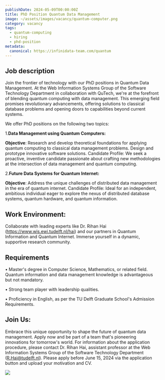 ```yaml
---
publishDate: 2024-05-09T00:00:00Z
title: PhD Position Quantum Data Management
image: ~/assets/images/vacancy/quantum-computer.png
category: vacancy
tags:
  - quantum-computing
  - hiring
  - phd-position
metadata:
  canonical: https://infinidata-team.com/quantum
---
```

## Job description
Join the frontier of technology with our PhD positions in Quantum Data Management. At the Web Information Systems Group of the Software Technology Department in collaboration with QuTech, we're at the forefront of blending quantum computing with data management. This emerging field promises revolutionary advancements, offering solutions to classical database problems and opening doors to capabilities beyond current systems.

We offer PhD positions on the following two topics:

1.**Data Management using Quantum Computers:**

**Objective**: Research and develop theoretical foundations for applying quantum computing to classical data management problems. Design and prototype innovative software solutions.
Candidate Profile: We seek a proactive, inventive candidate passionate about crafting new methodologies at the intersection of data management and quantum computing.

2.**Future Data Systems for Quantum Internet:**

**Objective**: Address the unique challenges of distributed data management in the era of quantum internet.
Candidate Profile: Ideal for an independent, ambitious individual eager to explore the nexus of distributed database systems, quantum hardware, and quantum information.

## Work Environment:
Collaborate with leading experts like Dr. Rihan Hai (https://www.wis.ewi.tudelft.nl/hai) and our partners in Quantum Information and Quantum Internet. Immerse yourself in a dynamic, supportive research community.

## Requirements
•	Master's degree in Computer Science, Mathematics, or related field. Quantum information and data management knowledge is advantageous but not mandatory.

•	Strong team player with leadership qualities.

•	Proficiency in English, as per the TU Delft Graduate School's Admission Requirements.

## Join Us:
Embrace this unique opportunity to shape the future of quantum data management. Apply now and be part of a team that's pioneering innovations for tomorrow's world.
For information about the application procedure, please contact Dr. Rihan Hai, assistant professor at the Web Information Systems Group of the Software Technology Department (R.Hai@tudelft.nl). Please apply before June 15, 2024 via the application button and upload your motivation and CV.


<!-- ![drawing](~/assets/images/vacancy/quantum-qr-code.png){width=10%} -->

<!-- <a href="url"><img src="~/assets/images/vacancy/quantum-qr-code.png" align="left" height="48" width="48" ></a> -->


![](~/assets/images/vacancy/quantum-qr-code.png)
